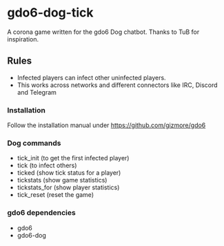 # gdo6-dog-tick
A corona game written for the gdo6 Dog chatbot.
Thanks to TuB for inspiration.

## Rules
- Infected players can infect other uninfected players.
- This works across networks and different connectors like IRC, Discord and Telegram

### Installation
Follow the installation manual under https://github.com/gizmore/gdo6

### Dog commands

- tick_init (to get the first infected player)
- tick (to infect others)
- ticked (show tick status for a player)
- tickstats (show game statistics)
- tickstats_for (show player statistics)
- tick_reset (reset the game)

### gdo6 dependencies
- gdo6
- gdo6-dog
